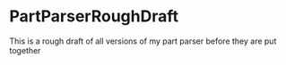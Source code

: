 # PartParserRoughDraft
This is a rough draft of all versions of my part parser before they are put together
